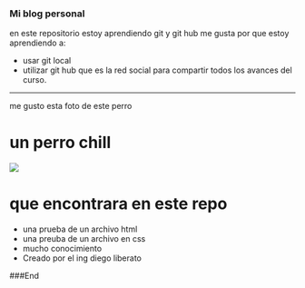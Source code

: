 ### Mi blog personal
en este repositorio estoy aprendiendo git y git hub
me gusta por que estoy aprendiendo a:
-  usar git local
-  utilizar git hub que es la red social para compartir todos los avances del curso.

------------
me gusto esta foto de este perro

# un perro chill 

![](https://es.mypet.com/wp-content/uploads/sites/23/2021/03/GettyImages-1143107320-e1597136744606.jpg?resize=300,200)

# que encontrara en este repo
* una prueba de un archivo html
* una preuba de un archivo en css
* mucho conocimiento
* Creado por el ing diego liberato 

###End